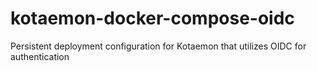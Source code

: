 # kotaemon-docker-compose-oidc
Persistent deployment configuration for Kotaemon that utilizes OIDC for authentication
